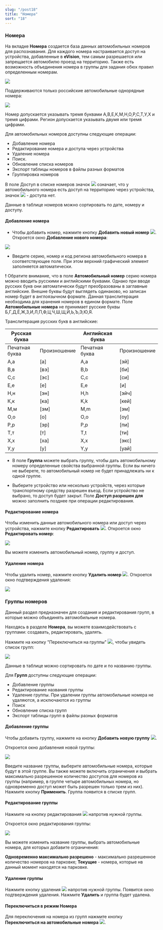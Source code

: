 ```yaml
---
slug: "/post18"
title: "Номера"
sort: "18"
---
```


### Номера

На вкладке **Номера** создается база данных автомобильных номеров для распознавания. Для каждого номера настраивается доступ на устройства, добавленные в **eVision**, тем самым разрешается  или запрещается автомобилю проезд на территорию. Также есть возможность объединения номера в группы для задания обюх правил определенным номерам.

![](images/Номера.png)

Поддерживаются только российские автомобильные однорядные номера:

![](images/image37.png)

Номер допускается указывать тремя буквами А,В,Е,К,М,Н,О,Р,С,Т,У,Х и тремя цифрами. Регион допускается указывать двумя или тремя цифрами.

Для автомобильных номеров доступны следующие операции:
- Добавление номера
- Редактирование номера и доступа через устройства
- Удаление номера
- Поиск.
- Обновление списка номеров
- Экспорт таблицы номеров в файлы разных форматов
- Группировка номеров

В поле Доступ в списке номеров значок ![](images/Доступ.png) означает, что у автомобильного номера есть доступ на территорию через устройства, значок ![](images/Запрет.png)  - доступа нет.

Данные в таблице номеров можно сортировать по дате, номеру и доступу.

#### Добавление номера

- Чтобы добавить номер, нажмите кнопку **Добавить новый номер** ![](images/Добавить.png). Откроется окно **Добавление нового номера**:

![](images/Добавление.png)

- Введите серию, номер и код региона автомобильного номера в соответствующее поле. При этом верхний графический элемент заполняется автоматически.

**!** Обратите внимание, что в поле **Автомобильный номер** серию номера можно вводить русскими и английскими буквами. Однако при вводе русских букв они автоматически будут преобразованы в заглавные английские. Внешне буквы будут выглядеть одинаково, но записан номер будет в англоязычном формате. Данная транслитерация необходима для хранения номеров в едином формате. Поле **Автомобильные номера** не принимает русские буквы Б,Г,Д,Ё,Ж,З,И,Л,П,Ф,Ц,Ч,Ш,Щ,Й,Ь,Ъ,Э,Ю,Я.

Транслитерация русских букв в английские:

|Русская буква||Английская буква||
|-|-|-|-|
|Печатная буква|Произношение|Печатная буква|Произношение|
|А,а|[а]|A,a|[эй]|
|В,в |[вэ]|B,b|[би]|
|С,с|[эс]|C,c|[си]|
|Е,е|[е]|E,e|[и]|
|Н,н|[эн]|H,h|[эйч]|
|К,к|[ка]|K,k|[кей]|
|М,м|[эм]|M,m|[эм]|
|О,о|[о]|O,o|[оу]|
|Р,р|[эр]|P,p|[пи]|
|Т,т|[т]|T,t|[ти]|
|Х,х|[ха]|X,x|[экс]|
|У,у|[у]|Y,y|[уай]|

- В поле **Группа** можете выбрать группу, чтобы дать автомобильному номеру определенные свойства выбранной группы. Если вы ничего не выберете, то автомобильный номер не будет принадлежать ни к одной группе.

- Выберите устройство или несколько устройств, через которые транспортному средству разрешен въезд. Если устройство не выбрано, то доступ будет закрыт. Поле **Доступ разрешен для** можно заполнить позднее при операции редактирования.

#### Редактирование номера

Чтобы изменить данные автомобильного номера или доступ через устройства, нажмите кнопку **Редактировать** ![](images/Редакт.png). Откроется окно **Редактировать номер**:

![](images/Редактировать.png)

Вы можете изменить автомобильный номер, группу и доступ. 

#### Удаление номера

Чтобы удалить номер, нажмите кнопку **Удалить номер** ![](images/Удал.png). Откроется окно подтверждения удаления:

![](images/Удаление.png)

### Группы номеров

Данный раздел предназначен для создания и редактирования групп, в которые можно объединять автомобильные номера. 

Находясь в разделе **Номера**, вы можете взаимодействовать с группами: создавать, редактировать, удалять.

Нажмите на кнопку "Переключиться на группы" ![](images/Группы.png), чтобы увидеть список групп:

![](images/Группа1.png)

Данные в таблице можно сортировать по дате и по названию группы.

Для **Групп** доступны следующие операции:
- Добавление группы
- Редактирование названия группы
- Удаление группы. При удалении группы автомобильные номера не удаляются, а исключаются из группы
- Поиск
- Обновление списка групп
- Экспорт таблицы групп в файлы разных форматов

#### Добавление группы

Чтобы добавить группу, нажмите на кнопку **Добавить новую группу** ![](images/Плюс.png).

Откроется окно добавления новой группы:

![](images/Добавить1.png)

Введите название группы, выберите автомобильные номера, которые будут в этой группе. Вы также можете включить ограничения и выбрать максимально разрешенное количество доступов для номеров из группы (например, в группе четыре автомобильных номера, но одновременно доступ может быть разрешен только трем из них). Нажмите кнопку **Применить**. Группа появится в списке групп.

#### Редактирование группы

Нажмите на кнопку редактирования ![](images/Ред1.png) напротив нужной группы.

Откроется окно редактирования группы:

 ![](images/Ред2.png)

Вы можете изменить название группы, выбрать автомобильные номера, для которых добавите ограничения: 

  **Одновременно максимально разрешено** - максимально разрешенное количество номеров на парковке;
  **Текущие** - номера, которые нв данный момент находятся на парковке. 

#### Удаление группы

Нажмите кнопку удаления ![](images/Удал1.png) напротив нужной группы. Появится окно подтверждения удаления. Нажмите **Удалить** и группа будет удалена.

#### Переключиться в режим Номера

Для переключения на номера из групп нажмите кнопку **Переключиться на автомобильные номера** ![](images/Н.png).
